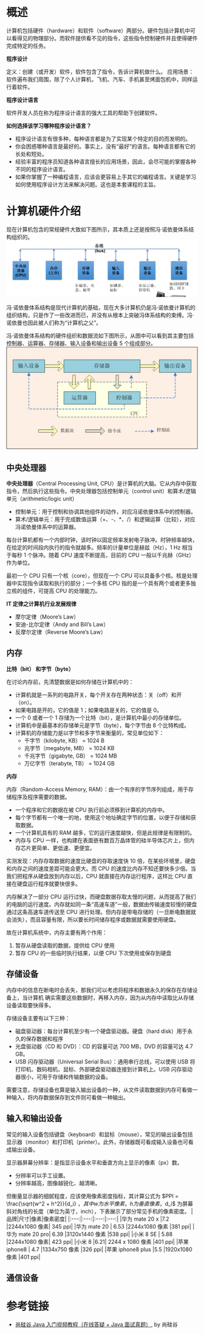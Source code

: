 

# 概述

计算机包括硬件（hardware）和软件（software）两部分。硬件包括计算机中可以看得见的物理部分。而软件提供看不见的指令，这些指令控制硬件并且使得硬件完成特定的任务。

**程序设计**

定义：创建（或开发）软件，软件包含了指令，告诉计算机做什么。
应用场景：软件遍布我们周围，除了个人计算机，飞机、汽车、手机甚至烤面包机中，同样运行着软件。


**程序设计语言**

软件开发人员在称为程序设计语言的强大工具的帮助下创建软件。


**如何选择该学习哪种程序设计语言？**
- 程序设计语言有很多种，每种语言都是为了实现某个特定的目的而发明的。
- 你会困惑哪种语言是最好的。事实上，没有“最好”的语言。每种语言都有它的长处和短处。
- 经验丰富的程序员知道各种语言擅长的应用场景，因此，会尽可能的掌握各种不同的程序设计语言。
- 如果你掌握了一种编程语言，应该会更容易上手其它的编程语言。关键是学习如何使用程序设计方法来解决问题。这也是本套课程的主旨。


# 计算机硬件介绍

现在计算机包含的常规硬件大致如下图所示，其本质上还是按照冯·诺依曼体系结构组织的。
![计算机硬件](https://raw.githubusercontent.com/h428/img/master/note/00000210.jpg)

冯·诺依曼体系结构是现代计算机的基础，现在大多计算机仍是冯·诺依曼计算机的组织结构，只是作了一些改进而已，并没有从根本上突破冯体系结构的束缚。冯·诺依曼也因此被人们称为“计算机之父”。

冯·诺依曼体系结构的硬件组织和数据流如下图所示，从图中可以看到其主要包括控制器、运算器、存储器、输入设备和输出设备 5 个组成部分。
![计算机硬件](https://raw.githubusercontent.com/h428/img/master/note/00000211.jpg)

## 中央处理器

**中央处理器**（Central Processing Unit, CPU）是计算机的大脑。它从内存中获取指令，然后执行这些指令。中央处理器包括控制单元（control unit）和算术/逻辑单元（arithmetic/logic unit）
- 控制单元：用于控制和协调其他组件的动作，对应冯诺依曼体系中的控制器。
- 算术/逻辑单元：用于完成数值运算（+、-、*、/）和逻辑运算（比较），对应冯诺依曼体系中的运算器。


每台计算机都有一个内部时钟，该时钟以固定频率发射电子脉冲。时钟频率越快，在给定的时间段内执行的指令就越多。频率的计量单位是赫兹（Hz），1 Hz 相当于每秒 1 个脉冲。随着 CPU 速度不断提高，目前的 CPU 一般以千兆赫（GHz）作为单位。


最初一个 CPU 只有一个核（core），但现在一个 CPU 可以具备多个核。核是处理器中实现指令读取和执行的部分；一个多核 CPU 指的是一个具有两个或者更多独立核的组件，可提高 CPU 的处理能力。

**IT 定律之计算机行业发展规律**

- 摩尔定律（Moore’s Law）
- 安迪-比尔定律（Andy and Bill’s Law）
- 反摩尔定律（Reverse Moore’s Law）


## 内存

**比特（bit） 和字节（byte）**

在讨论内存前，先清楚数据是如何存储在计算机中的：
- 计算机就是一系列的电路开关，每个开关存在两种状态：关（off）和开（on）。
- 如果电路是开的，它的值是 1；如果电路是关的，它的值是 0。
- 一个 0 或者一个 1 存储为一个比特（bit），是计算机中最小的存储单位。
- 计算机中是最基本的存储单元是字节（byte），每个字节由 8 个比特构成。
- 计算机的存储能力是以字节和多字节来衡量的，常见单位如下：
    - 千字节（kilobyte, KB） = 1024 B
    - 兆字节（megabyte, MB） = 1024 KB
    - 千兆字节（gigabyte, GB） = 1024 MB
    - 万亿字节（terabyte, TB） = 1024 GB

**内存**

内存（Random-Access Memory, RAM）：由一个有序的字节序列组成，用于存储程序及程序需要的数据。
- 一个程序和它的数据在被 CPU 执行前必须移到计算机的内存中。
- 每个字节都有一个唯一的地，使用这个地址确定字节的位置，以便于存储和获取数据。
- 一个计算机具有的 RAM 越多，它的运行速度越快，但是此规律是有限制的。
- 内存与 CPU 一样，也构建在表面嵌有数百万晶体管的硅半导体芯片上，但内存芯片更简单、更低速、更便宜。

实测发现：内存存取数据的速度比硬盘的存取速度快 10 倍，在某些环境里，硬盘和内存之间的速度差距可能会更大。而 CPU 的速度比内存不知还要快多少倍。当我们把程序从硬盘放到内存以后，CPU 就直接在内存运行程序，这样比 CPU 直接在硬盘运行程序就要快很多。

内存解决了一部分 CPU 运行过快，而硬盘数据存取太慢的问题，从而提高了我们的电脑的运行速度。内存就如同一条“高速车道”一般，数据由传输速度较慢的硬盘通过这条高速车道传送至 CPU 进行处理。但内存是带电存储的（一旦断电数据就会消失），而且容量有限，所以要长时间储存程序或数据就需要使用硬盘。

故在计算机系统中，内存主要有两个作用：
1. 暂存从硬盘读取的数据，提供给 CPU 使用
2. 暂存  CPU 的一些临时执行结果，以便 CPU 下次使用或保存到硬盘

## 存储设备

内存中的信息在断电时会丢失，那我们可以考虑将程序和数据永久的保存在存储设备上，当计算机
确实需要这些数据时，再移入内存，因为从内存中读取比从存储设备读取要快得多。

存储设备主要有以下三种：
- 磁盘驱动器：每台计算机至少有一个硬盘驱动器。硬盘（hard disk）用于永久的保存数据和程序
- 光盘驱动器（CD 和 DVD）：CD 的容量可达 700 MB，DVD 的容量可达 4.7 GB。
- USB 闪存驱动器（Universal Serial Bus）：通用串行总线，可以使用 USB 将打印机、数码相机、鼠标、外部硬盘驱动器连接到计算机上。USB 闪存驱动器很小，可用于存储和传输数据的设备。

需要注意，存储设备也算是输入输出设备的一种，从文件读取数据到内存可看做一种输入，将内存数据保存到文件则可看做一种输出。

## 输入和输出设备

常见的输入设备包括键盘（keyboard）和鼠标（mouse），常见的输出设备包括显示器（monitor）和打印机（printer）。此外，存储器既可看成输入设备也可看成输出设备。

显示器屏幕分辨率：是指显示设备水平和垂直方向上显示的像素（px）数。
- 分辨率可以手工设置。
- 分辨率越高，图像越锐化、越清晰。

但衡量显示器的细腻程度，应该使用像素密度指标，其计算公式为 $PPI = \frac{\sqrt{w^2 + h^2}}{d_i} $，其中 w 为水平像素，h 为垂直像素，$d_i$ 为屏幕斜对角线的长度（单位为英寸，inch），下表展示了部分常见手机的像素密度。
|品牌|尺寸|像素|像素密度|
|:---:|:---:|:---:|:---:|
|华为 mate 20 x |7.2 |2244x1080 像素| 345 ppi|
|华为 mate 20 | 6.53 |2244x1080 像素 |381 ppi|
|华为 mate 20 pro| 6.39 |3120x1440 像素 |538 ppi|
|小米 8 SE | 5.88 |2244x1080 像素| 423 ppi|
|小米 8 |6.21| 2244 x 1080 像素 |401 ppi|
|苹果 iphone8 | 4.7 |1334x750 像素 |326 ppi|
|苹果 iphone8 plus |5.5 |1920x1080 像素 |401 ppi|

## 通信设备

# 参考链接

- [尚硅谷 Java 入门视频教程（在线答疑 + Java 面试真题）](https://www.bilibili.com/video/BV1Kb411W75N), by 尚硅谷
